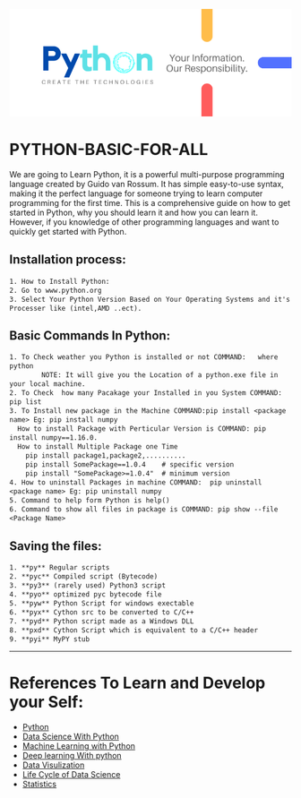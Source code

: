 ![](image/Python.png)
# PYTHON-BASIC-FOR-ALL
We are going to Learn Python, it is a powerful multi-purpose programming language created by Guido van Rossum.  It has simple easy-to-use syntax, making it the perfect language for someone trying to learn computer programming for the first time.  This is a comprehensive guide on how to get started in Python, why you should learn it and how you can learn it. However, if you knowledge of other programming languages and want to quickly get started with Python.

## Installation process:
```
1. How to Install Python:
2. Go to www.python.org
3. Select Your Python Version Based on Your Operating Systems and it's Processer like (intel,AMD ..ect).
```

## Basic Commands In Python:
```
1. To Check weather you Python is installed or not COMMAND:   where python 
 		NOTE: It will give you the Location of a python.exe file in your local machine.
2. To Check  how many Pacakage your Installed in you System COMMAND: pip list
3. To Install new package in the Machine COMMAND:pip install <package name> Eg: pip install numpy
  How to install Package with Perticular Version is COMMAND: pip install numpy==1.16.0.
  How to install Multiple Package one Time
    pip install package1,package2,..........
    pip install SomePackage==1.0.4    # specific version
    pip install "SomePackage>=1.0.4"  # minimum version
4. How to uninstall Packages in machine COMMAND:  pip uninstall <package name> Eg: pip uninstall numpy
5. Command to help form Python is help()
6. Command to show all files in package is COMMAND: pip show --file <Package Name> 
```
## Saving the files:
``` 
1. **py** Regular scripts
2. **pyc** Compiled script (Bytecode)
3. **py3** (rarely used) Python3 script
4. **pyo** optimized pyc bytecode file
5. **pyw** Python Script for windows exectable
6. **pyx** Cython src to be converted to C/C++
7. **pyd** Python script made as a Windows DLL
8. **pxd** Cython Script which is equivalent to a C/C++ header 
9. **pyi** MyPY stub

```

---
# References To Learn and Develop your Self:
* [Python](https://github.com/reddyprasade/Python-Basic-For-All-3.x)
* [Data Science With Python ](https://github.com/reddyprasade/Data-Science-With-Python)
* [Machine Learning with Python](https://github.com/reddyprasade/Machine-Learning-with-Scikit-Learn-Python-3.x)
* [Deep learning With python](https://github.com/reddyprasade/Deep-Learning)
* [Data Visulization](https://github.com/reddyprasade/Data-Science-With-Python/tree/master/Data%20Visualization)
* [Life Cycle of Data Science](https://github.com/reddyprasade/Data-Science-With-Python/tree/master/Life%20Cycle%20Process%20of%20Data%20Science%20In%20Real%20World%20project)
* [Statistics](https://github.com/reddyprasade/Data-Science-With-Python/tree/master/Statistics)

